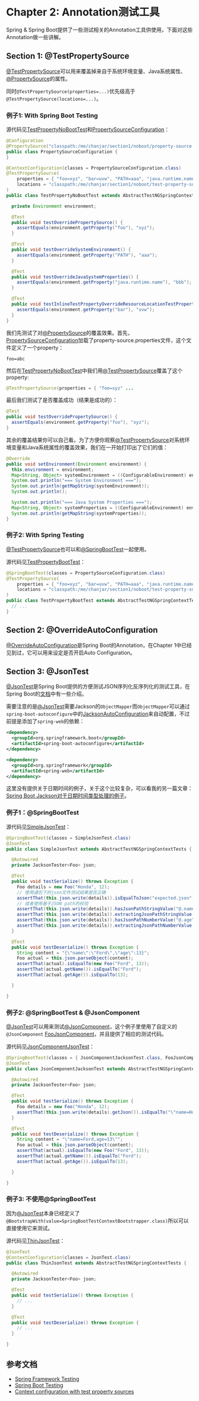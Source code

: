 # Chapter 2: Annotation测试工具

Spring & Spring Boot提供了一些测试相关的Annotation工具供使用，下面对这些Annotation做一些讲解。

## Section 1: @TestPropertySource

[@TestPropertySource][javadoc-TestPropertySource]可以用来覆盖掉来自于系统环境变量、Java系统属性、[@PropertySource][javadoc-PropertySource]的属性。

同时``@TestPropertySource(properties=...)``优先级高于``@TestPropertySource(locations=...)``。

### 例子1: With Spring Boot Testing

源代码见[TestPropertyNoBootTest][src-TestPropertyNoBootTest]和[PropertySourceConfiguration][src-PropertySourceConfiguration]：

```java
@Configuration
@PropertySource("classpath:/me/chanjar/section1/noboot/property-source.properties")
public class PropertySourceConfiguration {
}

@ContextConfiguration(classes = PropertySourceConfiguration.class)
@TestPropertySource(
    properties = { "foo=xyz", "bar=uvw", "PATH=aaa", "java.runtime.name=bbb" },
    locations = "classpath:/me/chanjar/section1/noboot/test-property-source.properties"
)
public class TestPropertyNoBootTest extends AbstractTestNGSpringContextTests implements EnvironmentAware {

  private Environment environment;

  @Test
  public void testOverridePropertySource() {
    assertEquals(environment.getProperty("foo"), "xyz");
  }

  @Test
  public void testOverrideSystemEnvironment() {
    assertEquals(environment.getProperty("PATH"), "aaa");
  }

  @Test
  public void testOverrideJavaSystemProperties() {
    assertEquals(environment.getProperty("java.runtime.name"), "bbb");
  }

  @Test
  public void testInlineTestPropertyOverrideResourceLocationTestProperty() {
    assertEquals(environment.getProperty("bar"), "uvw");
  }
}
```

我们先测试了对[@PropertySource][javadoc-PropertySource]的覆盖效果。首先，[PropertySourceConfiguration][src-PropertySourceConfiguration]加载了property-source.properties文件，这个文件定义了一个property：

```
foo=abc
```

然后在[TestPropertyNoBootTest][src-TestPropertyNoBootTest]中我们用[@TestPropertySource][javadoc-TestPropertySource]覆盖了这个property:

```java
@TestPropertySource(properties = { "foo=xyz" ...
```

最后我们测试了是否覆盖成功（结果是成功的）：

```java
@Test
public void testOverridePropertySource() {
  assertEquals(environment.getProperty("foo"), "xyz");
}
```

其余的覆盖结果你可以自己看。为了方便你观察[@TestPropertySource][javadoc-TestPropertySource]对系统环境变量和Java系统属性的覆盖效果，我们在一开始打印出了它们的值：

```java
@Override
public void setEnvironment(Environment environment) {
  this.environment = environment;
  Map<String, Object> systemEnvironment = ((ConfigurableEnvironment) environment).getSystemEnvironment();
  System.out.println("=== System Environment ===");
  System.out.println(getMapString(systemEnvironment));
  System.out.println();

  System.out.println("=== Java System Properties ===");
  Map<String, Object> systemProperties = ((ConfigurableEnvironment) environment).getSystemProperties();
  System.out.println(getMapString(systemProperties));
}
```

### 例子2: With Spring Testing

[@TestPropertySource][javadoc-TestPropertySource]也可以和[@SpringBootTest][javadoc-SpringBootTest]一起使用。

源代码见[TestPropertyBootTest][src-TestPropertyBootTest]：

```java
@SpringBootTest(classes = PropertySourceConfiguration.class)
@TestPropertySource(
    properties = { "foo=xyz", "bar=uvw", "PATH=aaa", "java.runtime.name=bbb" },
    locations = "classpath:/me/chanjar/section1/noboot/test-property-source.properties"
)
public class TestPropertyBootTest extends AbstractTestNGSpringContextTests implements EnvironmentAware {
  // ...
}
```


## Section 2: @OverrideAutoConfiguration

[@OverrideAutoConfiguration][javadoc-OverrideAutoConfiguration]是Spring Boot的Annotation，在Chapter 1中已经见到过，它可以用来设定是否开启Auto Configuration。

## Section 3: @JsonTest

[@JsonTest][javadoc-JsonTest]是Spring Boot提供的方便测试JSON序列化反序列化的测试工具，在Spring Boot的[文档][doc-JsonTest]中有一些介绍。

需要注意的是[@JsonTest][javadoc-JsonTest]需要Jackson的``ObjectMapper``而``ObjectMapper``可以通过`spring-boot-autoconfigure`中的[JacksonAutoConfiguration][javadoc-JacksonAutoConfiguration]来自动配置，不过前提是添加了`spring-web`的依赖：

```xml
<dependency>
  <groupId>org.springframework.boot</groupId>
  <artifactId>spring-boot-autoconfigure</artifactId>
</dependency>

<dependency>
  <groupId>org.springframework</groupId>
  <artifactId>spring-web</artifactId>
</dependency>
```

这里没有提供关于日期时间的例子，关于这个比较复杂，可以看我的另一篇文章：[Spring Boot Jackson对于日期时间类型处理的例子][github-springboot-jackson-datetime-example]。

### 例子1：@SpringBootTest

源代码见[SimpleJsonTest][src-SimpleJsonTest]：

```java
@SpringBootTest(classes = SimpleJsonTest.class)
@JsonTest
public class SimpleJsonTest extends AbstractTestNGSpringContextTests {

  @Autowired
  private JacksonTester<Foo> json;

  @Test
  public void testSerialize() throws Exception {
    Foo details = new Foo("Honda", 12);
    // 使用通包下的json文件测试结果是否正确
    assertThat(this.json.write(details)).isEqualToJson("expected.json");
    // 或者使用基于JSON path的校验
    assertThat(this.json.write(details)).hasJsonPathStringValue("@.name");
    assertThat(this.json.write(details)).extractingJsonPathStringValue("@.name").isEqualTo("Honda");
    assertThat(this.json.write(details)).hasJsonPathNumberValue("@.age");
    assertThat(this.json.write(details)).extractingJsonPathNumberValue("@.age").isEqualTo(12);
  }

  @Test
  public void testDeserialize() throws Exception {
    String content = "{\"name\":\"Ford\",\"age\":13}";
    Foo actual = this.json.parseObject(content);
    assertThat(actual).isEqualTo(new Foo("Ford", 13));
    assertThat(actual.getName()).isEqualTo("Ford");
    assertThat(actual.getAge()).isEqualTo(13);

  }

}
```

### 例子2: @SpringBootTest & @JsonComponent

[@JsonTest][javadoc-JsonTest]可以用来测试[@JsonComponent][javadoc-JsonComponent]，这个例子里使用了自定义的``@JsonComponent`` [FooJsonComponent][src-FooJsonComponent]，并且提供了相应的测试代码。

源代码见[JsonComponentJsonTest][src-JsonComponentJsonTest]：

```java
@SpringBootTest(classes = { JsonComponentJacksonTest.class, FooJsonComponent.class })
@JsonTest
public class JsonComponentJacksonTest extends AbstractTestNGSpringContextTests {

  @Autowired
  private JacksonTester<Foo> json;

  @Test
  public void testSerialize() throws Exception {
    Foo details = new Foo("Honda", 12);
    assertThat(this.json.write(details).getJson()).isEqualTo("\"name=Honda,age=12\"");
  }

  @Test
  public void testDeserialize() throws Exception {
    String content = "\"name=Ford,age=13\"";
    Foo actual = this.json.parseObject(content);
    assertThat(actual).isEqualTo(new Foo("Ford", 13));
    assertThat(actual.getName()).isEqualTo("Ford");
    assertThat(actual.getAge()).isEqualTo(13);

  }

}
```

### 例子3: 不使用@SpringBootTest

因为[@JsonTest][javadoc-JsonTest]本身已经定义了``@BootstrapWith(value=SpringBootTestContextBootstrapper.class)``所以可以直接使用它来测试。

源代码见[ThinJsonTest][src-ThinJsonTest]：

```java
@JsonTest
@ContextConfiguration(classes = JsonTest.class)
public class ThinJsonTest extends AbstractTestNGSpringContextTests {

  @Autowired
  private JacksonTester<Foo> json;

  @Test
  public void testSerialize() throws Exception {
    // ...
  }

  @Test
  public void testDeserialize() throws Exception {
    // ...
  }

}

```

## 参考文档
   
* [Spring Framework Testing][doc-spring-framework-testing]
* [Spring Boot Testing][doc-spring-boot-testing]
* [Context configuration with test property sources][doc-test-property-source]

[doc-spring-framework-testing]: http://docs.spring.io/spring/docs/4.3.9.RELEASE/spring-framework-reference/htmlsingle/#testing
[doc-spring-boot-testing]: http://docs.spring.io/spring-boot/docs/1.5.4.RELEASE/reference/htmlsingle/#boot-features-testing
[javadoc-TestPropertySource]: http://docs.spring.io/spring/docs/4.3.9.RELEASE/javadoc-api/org/springframework/test/context/TestPropertySource.html
[javadoc-OverrideAutoConfiguration]: http://docs.spring.io/spring-boot/docs/1.5.4.RELEASE/api/org/springframework/boot/test/autoconfigure/OverrideAutoConfiguration.html
[javadoc-JsonTest]: http://docs.spring.io/spring-boot/docs/1.5.4.RELEASE/api/org/springframework/boot/test/autoconfigure/json/JsonTest.html
[javadoc-PropertySource]: http://docs.spring.io/spring/docs/4.3.9.RELEASE/javadoc-api/org/springframework/context/annotation/PropertySource.html
[javadoc-SpringBootTest]: http://docs.spring.io/spring-boot/docs/1.5.4.RELEASE/api/org/springframework/boot/test/context/SpringBootTest.html
[javadoc-JsonTest]: http://docs.spring.io/spring-boot/docs/1.5.4.RELEASE/api/org/springframework/boot/test/autoconfigure/json/JsonTest.html
[doc-JsonTest]: http://docs.spring.io/spring-boot/docs/1.5.4.RELEASE/reference/htmlsingle/#boot-features-testing-spring-boot-applications-testing-autoconfigured-json-tests
[src-TestPropertyNoBootTest]: annotation/src/test/java/me/chanjar/section1/noboot/TestPropertyNoBootTest.java
[src-PropertySourceConfiguration]: annotation/src/test/java/me/chanjar/section1/noboot/PropertySourceConfiguration.java
[src-TestPropertyBootTest]: annotation/src/test/java/me/chanjar/section1/boot/TestPropertyBootTest.java
[javadoc-JacksonTester]: http://docs.spring.io/spring-boot/docs/1.5.4.RELEASE/api/org/springframework/boot/test/json/JacksonTester.html
[javadoc-GsonTester]: http://docs.spring.io/spring-boot/docs/1.5.4.RELEASE/api/org/springframework/boot/test/json/GsonTester.html
[javadoc-BasicJsonTester]: http://docs.spring.io/spring-boot/docs/1.5.4.RELEASE/api/org/springframework/boot/test/json/BasicJsonTester.html
[javadoc-JacksonAutoConfiguration]: http://docs.spring.io/spring-boot/docs/1.5.4.RELEASE/api/org/springframework/boot/autoconfigure/jackson/JacksonAutoConfiguration.html
[github-springboot-jackson-datetime-example]: https://github.com/chanjarster/springboot-jackson-datetime-example
[src-SimpleJsonTest]: annotation/src/test/java/me/chanjar/section3/boot1/SimpleJsonTest.java
[src-JsonComponentJsonTest]: annotation/src/test/java/me/chanjar/section3/boot2/JsonComponentJsonTest.java
[src-FooJsonComponent]: annotation/src/test/java/me/chanjar/section3/boot2/FooJsonComponent.java
[javadoc-JsonComponent]: http://docs.spring.io/spring-boot/docs/1.5.4.RELEASE/api/org/springframework/boot/jackson/JsonComponent.html
[src-ThinJsonTest]: annotation/src/test/java/me/chanjar/section3/boot3/ThinJsonTest.java
[doc-test-property-source]: https://docs.spring.io/spring/docs/4.3.9.RELEASE/spring-framework-reference/html/integration-testing.html#testcontext-ctx-management-property-sources
